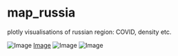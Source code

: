 # map_russia
plotly visualisations of russian region: COVID, density etc.

![Image](https://github.com/khamzovich/map_russia/tree/main/images/density.png)
[Image](https://github.com/khamzovich/map_russia/tree/main/images/density.png)
![Image]('https://github.com/khamzovich/map_russia/tree/main/images/density.png')
![Image](`https://github.com/khamzovich/map_russia/tree/main/images/density.png`)
